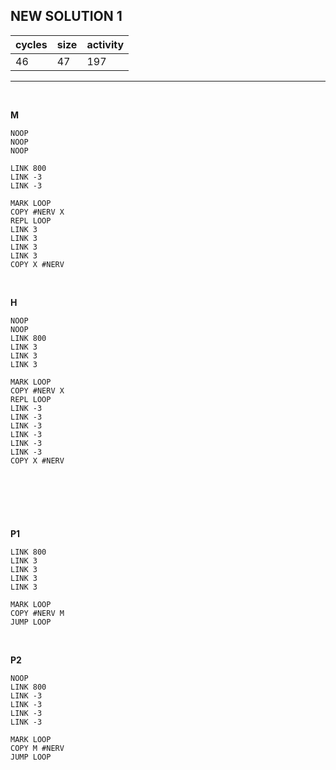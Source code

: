 ## NEW SOLUTION 1

| cycles | size | activity |
| ------ | ---- | -------- |
| 46 | 47 | 197 |
<hr>
<br>

**M**

```
NOOP
NOOP
NOOP

LINK 800
LINK -3
LINK -3

MARK LOOP
COPY #NERV X
REPL LOOP
LINK 3
LINK 3
LINK 3
LINK 3
COPY X #NERV
```

<br>

**H**

```
NOOP
NOOP
LINK 800
LINK 3
LINK 3
LINK 3

MARK LOOP
COPY #NERV X
REPL LOOP
LINK -3
LINK -3
LINK -3
LINK -3
LINK -3
LINK -3
COPY X #NERV





```

<br>

**P1**

```
LINK 800
LINK 3
LINK 3
LINK 3
LINK 3

MARK LOOP
COPY #NERV M
JUMP LOOP
```

<br>

**P2**

```
NOOP
LINK 800
LINK -3
LINK -3
LINK -3
LINK -3

MARK LOOP
COPY M #NERV
JUMP LOOP
```
